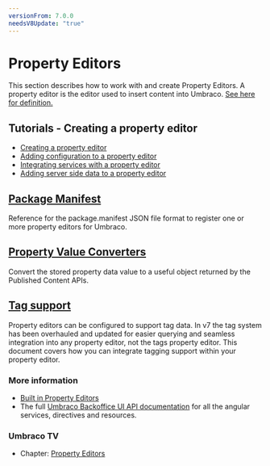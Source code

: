 ```yaml
---
versionFrom: 7.0.0
needsV8Update: "true"
---
```


# Property Editors

This section describes how to work with and create Property Editors. A property editor is the editor used to insert content into Umbraco. [See here for definition.](../../Getting-Started/Backoffice/Property-Editors/)

## Tutorials - Creating a property editor

* [Creating a property editor](../../Tutorials/Creating-a-Property-Editor/)
* [Adding configuration to a property editor](../../Tutorials/Creating-a-Property-Editor/part-2.md)
* [Integrating services with a property editor](../../Tutorials/Creating-a-Property-Editor/part-3.md)
* [Adding server side data to a property editor](../../Tutorials/Creating-a-Property-Editor/part-4.md)

## [Package Manifest](package-manifest.md)

Reference for the package.manifest JSON file format to register one or more property editors for Umbraco.

## [Property Value Converters](value-converters.md)

Convert the stored property data value to a useful object returned by the Published Content APIs.

## [Tag support](tag-support.md)

Property editors can be configured to support tag data. In v7 the tag system has been overhauled and updated for easier querying and seamless integration into any property editor, not the tags property editor. This document covers how you can integrate tagging support within your property editor.

### More information
- [Built in Property Editors](../../Getting-Started/Backoffice/Property-Editors/Built-in-Property-Editors/)
- The full [Umbraco Backoffice UI API documentation](../../../apidocs/v8/ui/) for all the angular services, directives and resources.

### Umbraco TV
- Chapter: [Property Editors](https://umbraco.tv/videos/umbraco-v7/developer/extending/property-editors/)
